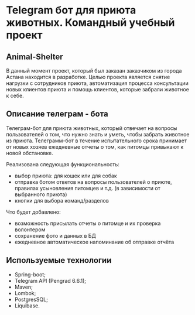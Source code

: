 # Telegram бот для приюта животных. Командный учебный проект

## Animal-Shelter
 В данный момент проект, который был заказан заказчиком из города Астана находится в разработке. 
 Целью проекта является снятие нагрузки с сотрудников приюта, автоматизация процесса консультации новых клиентов приюта и 
 помощь клиентов, которые забрали животное к себе. 
## Описание телеграм - бота
Телеграм-бот для приюта животных, который отвечает на вопросы пользователей о том, что нужно знать и уметь, чтобы забрать животное из приюта. Телеграмм-бот в течение испытательного срока принимает от новых хозяев ежедневные отчеты о том, как питомцы привыкают к новой обстановке.

Реализована следующая функциональность:

- выбор приюта: для кошек или для собак
- отправка ботом ответов на вопросы пользователей о приюте, правилах усыновления питомцев и т.д. (в зависимости от выбранного приюта)
- кнопки для выбора команд/разделов

Что будет добавлено:

- возможность присылать отчеты о питомце и их проверка волонтером
- сохранение фото и данных в БД
- ежедневное автоматическое напоминание об отправке отчёта


## Используемые технологии

- Spring-boot;
- Telegram API (Pengrad 6.6.1);
- Maven;
- Lombok;
- PostgresSQL;
- Liquibase.
